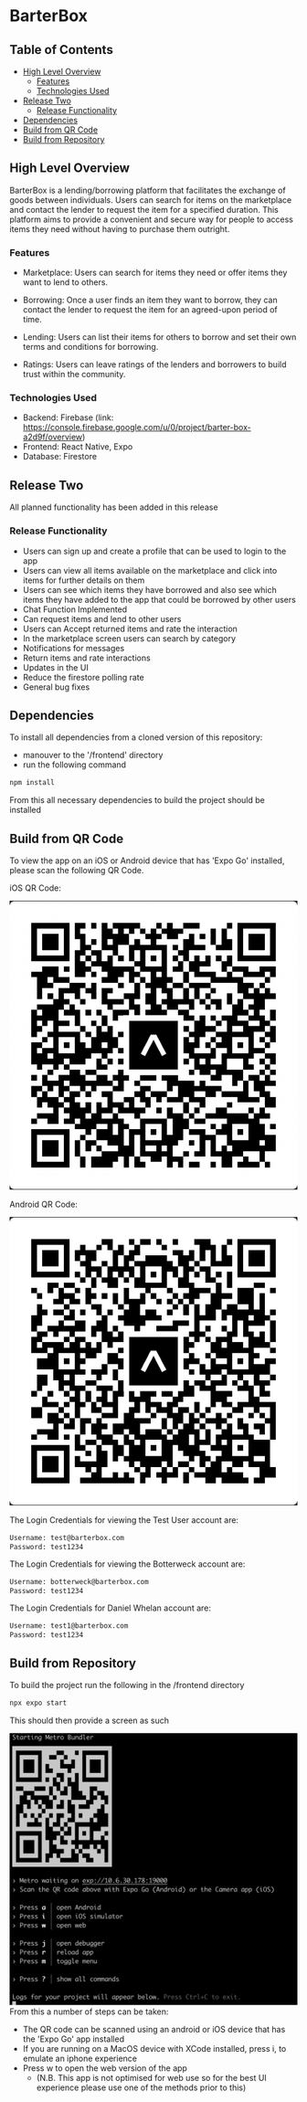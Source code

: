 # BarterBox <!-- omit in toc -->

## Table of Contents <!-- omit in toc -->
- [High Level Overview](#high-level-overview)
  - [Features](#features)
  - [Technologies Used](#technologies-used)
- [Release Two](#release-two)
  - [Release Functionality](#release-functionality)
- [Dependencies](#dependencies)
- [Build from QR Code](#build-from-qr-code)
- [Build from Repository](#build-from-repository)

## High Level Overview 
BarterBox is a lending/borrowing platform that facilitates the exchange of goods between individuals. Users can search for items on the marketplace and contact the lender to request the item for a specified duration. This platform aims to provide a convenient and secure way for people to access items they need without having to purchase them outright.

### Features
-  Marketplace: Users can search for items they need or offer items they want to lend to others.

-   Borrowing: Once a user finds an item they want to borrow, they can contact the lender to request the item for an agreed-upon period of time.

-   Lending: Users can list their items for others to borrow and set their own terms and conditions for borrowing.

-   Ratings: Users can leave ratings of the lenders and borrowers to build trust within the community.

### Technologies Used
-   Backend: Firebase (link: https://console.firebase.google.com/u/0/project/barter-box-a2d9f/overview)
-   Frontend: React Native, Expo
-   Database: Firestore

## Release Two
All planned functionality has been added in this release 

### Release Functionality
- Users can sign up and create a profile that can be used to login to the app
- Users can view all items available on the marketplace and click into items for further details on them
- Users can see which items they have borrowed and also see which items they have added to the app that could be borrowed by other users
- Chat Function Implemented 
- Can request items and lend to other users 
- Users can Accept returned items and rate the interaction 
- In the marketplace screen users can search by category 
- Notifications for messages 
- Return items and rate interactions 
- Updates in the UI 
- Reduce the firestore polling rate
- General bug fixes 

## Dependencies
To install all dependencies from a cloned version of this repository:
-   manouver to the '/frontend' directory
-   run the following command
```bash
npm install
```

From this all necessary dependencies to build the project should be installed

## Build from QR Code
To view the app on an iOS or Android device that has 'Expo Go' installed, please scan the following QR Code.

iOS QR Code:

![iOS QR Code for App](images/iosqr_release2.png)

Android QR Code:

![Android QR Code for App](images/androidqr_release2.png)

The Login Credentials for viewing the Test User account are:
```
Username: test@barterbox.com 
Password: test1234
```
The Login Credentials for viewing the Botterweck account are:
```
Username: botterweck@barterbox.com
Password: test1234
```
The Login Credentials for Daniel Whelan account are:
```
Username: test1@barterbox.com
Password: test1234
```

## Build from Repository
To build the project run the following in the /frontend directory 
```bash
npx expo start
```

This should then provide a screen as such

![Image of Command Line Output](images/QR_Code.png)
From this a number of steps can be taken:

-   The QR code can be scanned using an android or iOS device that has the 'Expo Go' app installed 
-   If you are running on a MacOS device with XCode installed, press i, to emulate an iphone experience
-   Press w to open the web version of the app 
    -   (N.B. This app is not optimised for web use so for the best UI experience please use one of the methods prior to this) 

